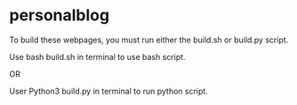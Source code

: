 # personalblog

To build these webpages, you must run either the build.sh or build.py script.

Use bash build.sh in terminal to use bash script.

OR

User Python3 build.py in terminal to run python script.
